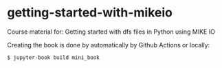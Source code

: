 # getting-started-with-mikeio
Course material for: Getting started with dfs files in Python using MIKE IO

Creating the book is done by automatically by Github Actions or locally:
```
$ jupyter-book build mini_book
```
